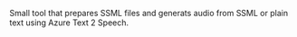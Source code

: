 Small tool that prepares SSML files and generats audio from SSML or plain text using Azure Text 2 Speech.
